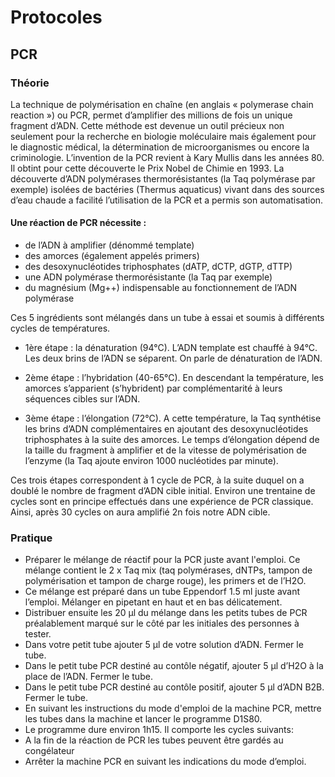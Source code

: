 # Protocoles

## PCR

### Théorie

La technique de polymérisation en chaîne (en anglais « polymerase chain reaction ») ou PCR, permet d’amplifier des millions de fois un unique fragment d’ADN. Cette méthode est devenue un outil précieux non seulement pour la recherche en biologie moléculaire mais également pour le diagnostic médical, la détermination de microorganismes ou encore la criminologie. L’invention de la PCR revient à Kary Mullis dans les années 80. Il obtint pour cette découverte le Prix Nobel de Chimie en 1993. La découverte d’ADN polymérases thermorésistantes (la Taq polymérase par exemple) isolées de bactéries (Thermus aquaticus) vivant dans des sources d’eau chaude a facilité l’utilisation de la PCR et a permis son automatisation.

#### Une réaction de PCR nécessite :

- de l’ADN à amplifier (dénommé template)
- des amorces (également appelés primers)
- des desoxynucléotides triphosphates (dATP, dCTP, dGTP, dTTP)
- une  ADN polymérase thermorésistante (la Taq par exemple)
- du magnésium (Mg++) indispensable au fonctionnement de l’ADN polymérase

Ces 5 ingrédients sont mélangés dans un tube à essai et soumis à différents cycles de températures.

- 1ère étape : la dénaturation (94°C).
L’ADN template est chauffé à 94°C. Les deux brins de l’ADN se séparent. On parle de dénaturation de l’ADN.

- 2ème étape : l’hybridation (40-65°C).
En descendant la température, les amorces s’apparient (s’hybrident) par complémentarité à leurs séquences cibles sur l’ADN.

- 3ème étape : l’élongation (72°C).
A cette température, la Taq synthétise les brins d’ADN complémentaires en ajoutant des desoxynucléotides triphosphates à la suite des amorces. Le temps d’élongation dépend de la taille du fragment à amplifier et de la vitesse de polymérisation de l’enzyme (la Taq ajoute environ 1000 nucléotides par minute).


Ces trois étapes correspondent à 1 cycle de PCR, à la suite duquel on a doublé le nombre de fragment d’ADN cible initial. Environ une trentaine de cycles sont en principe effectués dans une expérience de PCR classique. Ainsi, après 30 cycles on aura amplifié 2n fois notre ADN cible.

### Pratique

- Préparer le mélange de réactif pour la PCR juste avant l'emploi. Ce mélange contient le 2 x Taq mix (taq polymérases, dNTPs, tampon de polymérisation et tampon de charge rouge), les primers et de l’H2O.
- Ce mélange est préparé dans un tube Eppendorf 1.5 ml juste avant l’emploi. Mélanger en pipetant en haut et en bas délicatement.
- Distribuer ensuite les 20 µl du mélange dans les petits tubes de PCR préalablement marqué sur le côté par les initiales des personnes à tester.
- Dans votre petit tube ajouter 5 µl de votre solution d’ADN. Fermer le tube.
- Dans le petit tube PCR destiné au contôle négatif, ajouter 5 µl d’H2O à la place de l’ADN. Fermer le tube.
- Dans le petit tube PCR destiné au contôle positif, ajouter 5 µl d’ADN B2B. Fermer le tube.
- En suivant les instructions du mode d'emploi de la machine PCR, mettre les tubes dans la machine et lancer le programme D1S80.
- Le programme dure environ 1h15. Il comporte les cycles suivants:
- A la fin de la réaction de PCR les tubes peuvent être gardés au congélateur
- Arrêter la machine PCR en suivant les indications du mode d’emploi.
